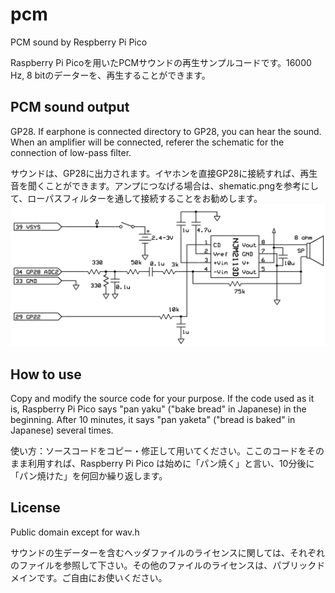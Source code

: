 # pcm
PCM sound by Respberry Pi Pico

Raspberry Pi Picoを用いたPCMサウンドの再生サンプルコードです。16000 Hz, 8 bitのデーターを、再生することができます。

## PCM sound output
GP28. If earphone is connected directory to GP28, you can hear the sound. When an amplifier will be connected, referer the schematic for the connection of low-pass filter.

サウンドは、GP28に出力されます。イヤホンを直接GP28に接続すれば、再生音を聞くことができます。アンプにつなげる場合は、shematic.pngを参考にして、ローパスフィルターを通して接続することをお勧めします。
![schematic.png](https://raw.githubusercontent.com/kmorimatsu/pcm/main/schematic.png)

## How to use
Copy and modify the source code for your purpose. If the code used as it is, Raspberry Pi Pico says "pan yaku" ("bake bread" in Japanese) in the beginning. After 10 minutes, it says "pan yaketa" ("bread is baked" in Japanese) several times.

使い方：ソースコードをコピー・修正して用いてください。ここのコードをそのまま利用すれば、Raspberry Pi Pico は始めに「パン焼く」と言い、10分後に「パン焼けた」を何回か繰り返します。

## License
Public domain except for wav.h

サウンドの生データーを含むヘッダファイルのライセンスに関しては、それぞれのファイルを参照して下さい。その他のファイルのライセンスは、パブリックドメインです。ご自由にお使いください。